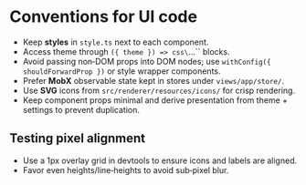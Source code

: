 # Conventions for UI code

- Keep **styles** in `style.ts` next to each component.
- Access theme through `({ theme }) => css\`...\`` blocks.
- Avoid passing non‑DOM props into DOM nodes; use `withConfig({ shouldForwardProp })` or style wrapper components.
- Prefer **MobX** observable state kept in stores under `views/app/store/`.
- Use **SVG** icons from `src/renderer/resources/icons/` for crisp rendering.
- Keep component props minimal and derive presentation from theme + settings to prevent duplication.

## Testing pixel alignment

- Use a 1px overlay grid in devtools to ensure icons and labels are aligned.
- Favor even heights/line‑heights to avoid sub‑pixel blur.
